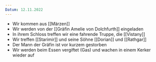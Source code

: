 ```yaml
---
Datum: 12.11.2022
---
```

- Wir kommen aus [[Märzen]]
- Wir werden von der [[Gräfin Amelie von Dolchfurth]] eingeladen
- In ihrem Schloss treffen wir eine fahrende Truppe, die [[Vistany]]
- Wir treffen [[Starimir]] und seine Söhne [[Dorian]] und [[Rathgar]]
- Der Mann der Gräfin ist vor kurzem gestorben
- Wir werden beim Essen vergiftet (Gas) und wachen in einem Kerker wieder auf